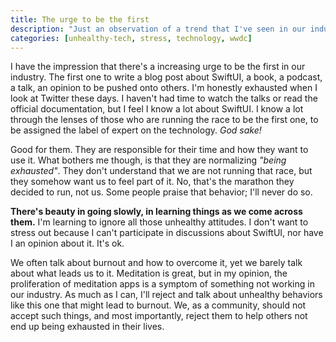 ```yaml
---
title: The urge to be the first
description: "Just an observation of a trend that I've seen in our industry: developers rushing to be the gain the label of expert in a given technology."
categories: [unhealthy-tech, stress, technology, wwdc]
---
```


I have the impression that there's a increasing urge to be the first in our industry. The first one to write a blog post about SwiftUI, a book, a podcast, a talk, an opinion to be pushed onto others. I'm honestly exhausted when I look at Twitter these days. I haven't had time to watch the talks or read the official documentation, but I feel I know a lot about SwiftUI. I know a lot through the lenses of those who are running the race to be the first one, to be assigned the label of expert on the technology. _God sake!_

Good for them. They are responsible for their time and how they want to use it. What bothers me though, is that they are normalizing _"being exhausted"_. They don't understand that we are not running that race, but they somehow want us to feel part of it. No, that's the marathon they decided to run, not us. Some people praise that behavior; I'll never do so.

**There's beauty in going slowly, in learning things as we come across them.** I'm learning to ignore all those unhealthy attitudes. I don't want to stress out because I can't participate in discussions about SwiftUI, nor have I an opinion about it. It's ok.

We often talk about burnout and how to overcome it, yet we barely talk about what leads us to it. Meditation is great, but in my opinion, the proliferation of meditation apps is a symptom of something not working in our industry. As much as I can, I'll reject and talk about unhealthy behaviors like this one that might lead to burnout. We, as a community, should not accept such things, and most importantly, reject them to help others not end up being exhausted in their lives.
